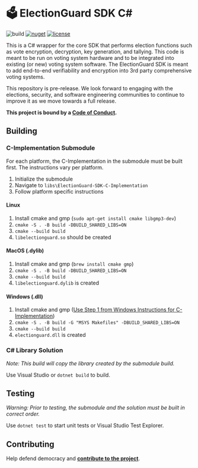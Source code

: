 
# 🗳️ ElectionGuard SDK C#

![build](https://github.com/microsoft/ElectionGuard-SDK-CSharp/workflows/Build/badge.svg)
[![nuget](https://img.shields.io/nuget/dt/ElectionGuard-SDK-CSharp)]()
[![license](https://img.shields.io/github/license/microsoft/ElectionGuard-SDK-CSharp)](.License)

This is a C# wrapper for the core SDK that performs election functions such as vote encryption, decryption, key generation, and tallying. This code is meant to be run on voting system hardware and to be integrated into existing (or new) voting system software. The ElectionGuard SDK is meant to add end-to-end verifiability and encryption into 3rd party comprehensive voting systems. 

This repository is pre-release. We look forward to engaging with the elections, security, and software engineering communities to continue to improve it as we move towards a full release.

**This project is bound by a [Code of Conduct][].**

## Building

### C-Implementation Submodule
For each platform, the C-Implementation in the submodule must be built first.
The instructions vary per platform.

1. Initialize the submodule
2. Navigate to `libs\ElectionGuard-SDK-C-Implementation`
3. Follow platform specific instructions

#### Linux

1. Install cmake and gmp (`sudo apt-get install cmake libgmp3-dev`)
2. `cmake -S . -B build -DBUILD_SHARED_LIBS=ON`
3. `cmake --build build`
4. `libelectionguard.so` should be created

#### MacOS (.dylib)

1. Install cmake and gmp (`brew install cmake gmp`)
2. `cmake -S . -B build -DBUILD_SHARED_LIBS=ON`
3. `cmake --build build`
4. `libelectionguard.dylib` is created

#### Windows (.dll)

1. Install cmake and gmp ([Use Step 1 from Windows Instructions for C-Implementation](https://github.com/microsoft/ElectionGuard-SDK-C-Implementation/blob/master/README-windows.md))
2. `cmake -S . -B build -G "MSYS Makefiles" -DBUILD_SHARED_LIBS=ON`
3. `cmake --build build`
4. `electionguard.dll` is created

### C# Library Solution
_Note: This build will copy the library created by the submodule build._

Use Visual Studio or `dotnet build` to build.


## Testing

_Warning: Prior to testing, the submodule and the solution must be built in correct order._

Use `dotnet test` to start unit tests or Visual Studio Test Explorer.


## Contributing
Help defend democracy and **[contribute to the project][]**.

[Code of Conduct]: CODE_OF_CONDUCT.md
[Contribute to the project]: CONTRIBUTING.md

